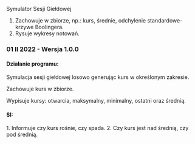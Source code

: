 Symulator Sesji Giełdowej

1. Zachowuje w zbiorze, np.: kurs, średnie, odchylenie standardowe-krzywe Boolingera.
2. Rysuje wykresy notowań.

<h3>01 II 2022 - Wersja 1.0.0</h3>
<h4>Działanie programu:</h4>
<p>Symulacja sesji giełdowej losowo generując kurs w określonym zakresie.</p>
<p>Zachowuje kurs w zbiorze.</p>
<p>Wypisuje kursy: otwarcia, maksymalny, minimalny, ostatni oraz średnią.</p>

<h4>SI:</h4>
1. Informuje czy kurs rośnie, czy spada.
2. Czy kurs jest nad średnią, czy pod średnią.